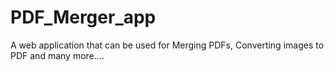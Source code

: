 # PDF_Merger_app
 A web application that can be used for Merging PDFs, Converting images to PDF and many more....
